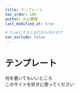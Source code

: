```yaml
---
title: テンプレート
nav_order: 100
author: 丸山響輝
last_modified_at: true

# trueにすると出力から外せます
nav_exclude: false
---
```


# テンプレート

何を書いてもいいところ  
このサイトを好きに使ってください
